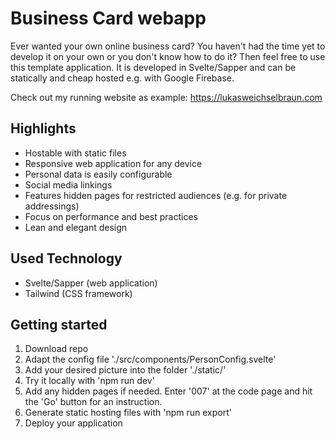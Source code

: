 # Business Card webapp

Ever wanted your own online business card?
You haven't had the time yet to develop it on your own or you don't know how to do it?
Then feel free to use this template application. It is developed in Svelte/Sapper and can be statically and cheap hosted e.g. with Google Firebase.

Check out my running website as example: https://lukasweichselbraun.com

## Highlights
* Hostable with static files
* Responsive web application for any device
* Personal data is easily configurable
* Social media linkings
* Features hidden pages for restricted audiences (e.g. for private addressings)
* Focus on performance and best practices
* Lean and elegant design

## Used Technology
* Svelte/Sapper (web application)
* Tailwind (CSS framework)

## Getting started
1. Download repo
2. Adapt the config file './src/components/PersonConfig.svelte'
3. Add your desired picture into the folder './static/'
4. Try it locally with 'npm run dev'
5. Add any hidden pages if needed. Enter '007' at the code page and hit the 'Go' button for an instruction. 
6. Generate static hosting files with 'npm run export'
6. Deploy your application
